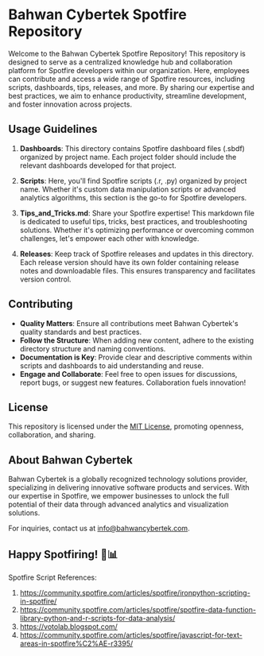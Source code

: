 # Bahwan Cybertek Spotfire Repository

Welcome to the Bahwan Cybertek Spotfire Repository! This repository is designed to serve as a centralized knowledge hub and collaboration platform for Spotfire developers within our organization. Here, employees can contribute and access a wide range of Spotfire resources, including scripts, dashboards, tips, releases, and more. By sharing our expertise and best practices, we aim to enhance productivity, streamline development, and foster innovation across projects.


## Usage Guidelines

1. **Dashboards**: This directory contains Spotfire dashboard files (.sbdf) organized by project name. Each project folder should include the relevant dashboards developed for that project.

2. **Scripts**: Here, you'll find Spotfire scripts (.r, .py) organized by project name. Whether it's custom data manipulation scripts or advanced analytics algorithms, this section is the go-to for Spotfire developers.

3. **Tips_and_Tricks.md**: Share your Spotfire expertise! This markdown file is dedicated to useful tips, tricks, best practices, and troubleshooting solutions. Whether it's optimizing performance or overcoming common challenges, let's empower each other with knowledge.

4. **Releases**: Keep track of Spotfire releases and updates in this directory. Each release version should have its own folder containing release notes and downloadable files. This ensures transparency and facilitates version control.

## Contributing

- **Quality Matters**: Ensure all contributions meet Bahwan Cybertek's quality standards and best practices.
- **Follow the Structure**: When adding new content, adhere to the existing directory structure and naming conventions.
- **Documentation is Key**: Provide clear and descriptive comments within scripts and dashboards to aid understanding and reuse.
- **Engage and Collaborate**: Feel free to open issues for discussions, report bugs, or suggest new features. Collaboration fuels innovation!

## License

This repository is licensed under the [MIT License](LICENSE), promoting openness, collaboration, and sharing.

## About Bahwan Cybertek

Bahwan Cybertek is a globally recognized technology solutions provider, specializing in delivering innovative software products and services. With our expertise in Spotfire, we empower businesses to unlock the full potential of their data through advanced analytics and visualization solutions.

For inquiries, contact us at [info@bahwancybertek.com](mailto:info@bahwancybertek.com).

## Happy Spotfiring! 🚀📊


Spotfire Script References: 
1. https://community.spotfire.com/articles/spotfire/ironpython-scripting-in-spotfire/
2. https://community.spotfire.com/articles/spotfire/spotfire-data-function-library-python-and-r-scripts-for-data-analysis/
3. https://votolab.blogspot.com/
4. https://community.spotfire.com/articles/spotfire/javascript-for-text-areas-in-spotfire%C2%AE-r3395/
